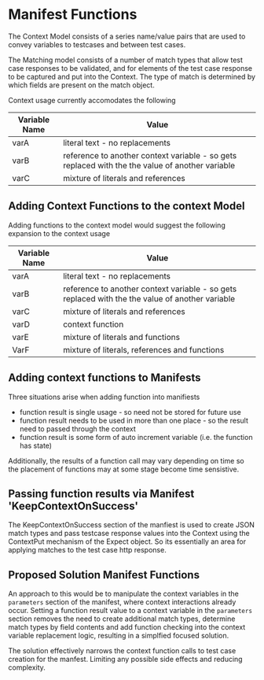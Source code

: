 # Manifest Functions

The Context Model consists of a series name/value pairs that are used to convey variables to testcases and between test cases.

The Matching model consists of a number of match types that allow test case responses to be validated, and for elements of the test case response to be captured and put into the Context. The type of match is determined by which fields are present on the match object.

Context usage currently accomodates the following

|Variable Name | Value     |
|--------------|-----------|
|varA          | literal text - no replacements|
|varB          | reference to another context variable - so gets replaced with the the value of another variable|
|varC          | mixture of literals and references|

## Adding Context Functions to the context Model

Adding functions to the context model would suggest the following expansion to the context usage

|Variable Name | Value     |
|--------------|-----------|
|varA          | literal text - no replacements|
|varB          | reference to another context variable - so gets replaced with the the value of another variable|
|varC          | mixture of literals and references|
|varD          | context function|
|varE          | mixture of literals and functions|
|VarF          | mixture of literals, references and functions|

## Adding context functions to Manifests

Three situations arise when adding function into manifiests

- function result is single usage - so need not be stored for future use
- function result needs to be used in more than one place - so the result need to passed through the context
- function result is some form of auto increment variable (i.e. the function has state)

Additionally, the results of a function call may vary depending on time so the placement of functions may at some stage become time sensistive.

## Passing function results via Manifest 'KeepContextOnSuccess'

The KeepContextOnSuccess section of the manfiest is used to create JSON match types and pass testcase response values into the Context using the ContextPut mechanism of the Expect object. So its essentially an area for applying matches to the test case http response.

## Proposed Solution Manifest Functions

An approach to this would be to manipulate the context variables in the `parameters` section of the manifest, where context interactions already occur. Setting a function result value to a context variable in the `parameters` section removes the need to create additional match types, determine match types by field contents and add function checking into the context variable replacement logic, resulting in a simplfied focused solution.

The solution effectively narrows the context function calls to test case creation for the manfest. Limiting any possible side effects and reducing complexity.
